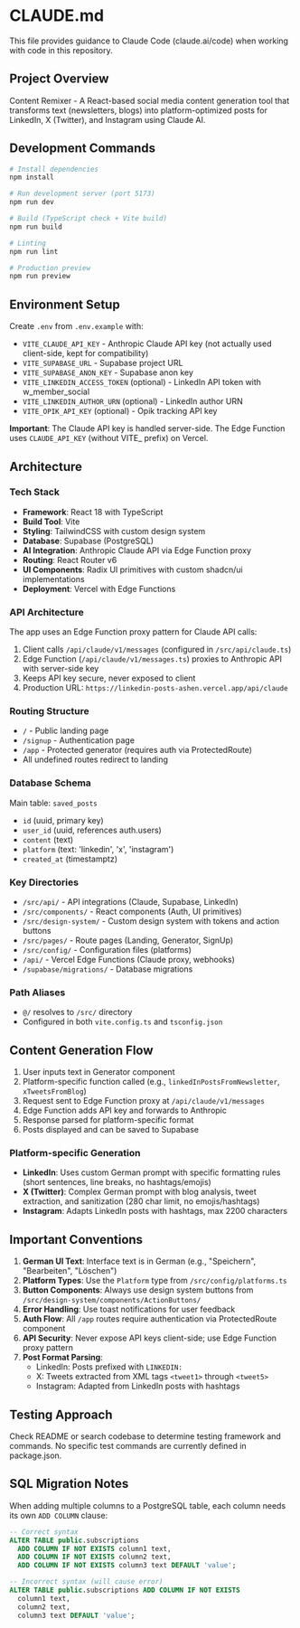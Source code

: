# CLAUDE.md

This file provides guidance to Claude Code (claude.ai/code) when working with code in this repository.

## Project Overview

Content Remixer - A React-based social media content generation tool that transforms text (newsletters, blogs) into platform-optimized posts for LinkedIn, X (Twitter), and Instagram using Claude AI.

## Development Commands

```bash
# Install dependencies
npm install

# Run development server (port 5173)
npm run dev

# Build (TypeScript check + Vite build)
npm run build

# Linting
npm run lint

# Production preview
npm run preview
```

## Environment Setup

Create `.env` from `.env.example` with:
- `VITE_CLAUDE_API_KEY` - Anthropic Claude API key (not actually used client-side, kept for compatibility)
- `VITE_SUPABASE_URL` - Supabase project URL
- `VITE_SUPABASE_ANON_KEY` - Supabase anon key
- `VITE_LINKEDIN_ACCESS_TOKEN` (optional) - LinkedIn API token with w_member_social
- `VITE_LINKEDIN_AUTHOR_URN` (optional) - LinkedIn author URN
- `VITE_OPIK_API_KEY` (optional) - Opik tracking API key

**Important**: The Claude API key is handled server-side. The Edge Function uses `CLAUDE_API_KEY` (without VITE_ prefix) on Vercel.

## Architecture

### Tech Stack
- **Framework**: React 18 with TypeScript
- **Build Tool**: Vite
- **Styling**: TailwindCSS with custom design system
- **Database**: Supabase (PostgreSQL)
- **AI Integration**: Anthropic Claude API via Edge Function proxy
- **Routing**: React Router v6
- **UI Components**: Radix UI primitives with custom shadcn/ui implementations
- **Deployment**: Vercel with Edge Functions

### API Architecture
The app uses an Edge Function proxy pattern for Claude API calls:
1. Client calls `/api/claude/v1/messages` (configured in `/src/api/claude.ts`)
2. Edge Function (`/api/claude/v1/messages.ts`) proxies to Anthropic API with server-side key
3. Keeps API key secure, never exposed to client
4. Production URL: `https://linkedin-posts-ashen.vercel.app/api/claude`

### Routing Structure
- `/` - Public landing page
- `/signup` - Authentication page  
- `/app` - Protected generator (requires auth via ProtectedRoute)
- All undefined routes redirect to landing

### Database Schema
Main table: `saved_posts`
- `id` (uuid, primary key)
- `user_id` (uuid, references auth.users)
- `content` (text)
- `platform` (text: 'linkedin', 'x', 'instagram')
- `created_at` (timestamptz)

### Key Directories
- `/src/api/` - API integrations (Claude, Supabase, LinkedIn)
- `/src/components/` - React components (Auth, UI primitives)
- `/src/design-system/` - Custom design system with tokens and action buttons
- `/src/pages/` - Route pages (Landing, Generator, SignUp)
- `/src/config/` - Configuration files (platforms)
- `/api/` - Vercel Edge Functions (Claude proxy, webhooks)
- `/supabase/migrations/` - Database migrations

### Path Aliases
- `@/` resolves to `/src/` directory
- Configured in both `vite.config.ts` and `tsconfig.json`

## Content Generation Flow

1. User inputs text in Generator component
2. Platform-specific function called (e.g., `linkedInPostsFromNewsletter`, `xTweetsFromBlog`)
3. Request sent to Edge Function proxy at `/api/claude/v1/messages`
4. Edge Function adds API key and forwards to Anthropic
5. Response parsed for platform-specific format
6. Posts displayed and can be saved to Supabase

### Platform-specific Generation
- **LinkedIn**: Uses custom German prompt with specific formatting rules (short sentences, line breaks, no hashtags/emojis)
- **X (Twitter)**: Complex German prompt with blog analysis, tweet extraction, and sanitization (280 char limit, no emojis/hashtags)
- **Instagram**: Adapts LinkedIn posts with hashtags, max 2200 characters

## Important Conventions

1. **German UI Text**: Interface text is in German (e.g., "Speichern", "Bearbeiten", "Löschen")
2. **Platform Types**: Use the `Platform` type from `/src/config/platforms.ts`
3. **Button Components**: Always use design system buttons from `/src/design-system/components/ActionButtons/`
4. **Error Handling**: Use toast notifications for user feedback
5. **Auth Flow**: All `/app` routes require authentication via ProtectedRoute component
6. **API Security**: Never expose API keys client-side; use Edge Function proxy pattern
7. **Post Format Parsing**: 
   - LinkedIn: Posts prefixed with `LINKEDIN:` 
   - X: Tweets extracted from XML tags `<tweet1>` through `<tweet5>`
   - Instagram: Adapted from LinkedIn posts with hashtags

## Testing Approach

Check README or search codebase to determine testing framework and commands. No specific test commands are currently defined in package.json.

## SQL Migration Notes

When adding multiple columns to a PostgreSQL table, each column needs its own `ADD COLUMN` clause:
```sql
-- Correct syntax
ALTER TABLE public.subscriptions
  ADD COLUMN IF NOT EXISTS column1 text,
  ADD COLUMN IF NOT EXISTS column2 text,
  ADD COLUMN IF NOT EXISTS column3 text DEFAULT 'value';

-- Incorrect syntax (will cause error)
ALTER TABLE public.subscriptions ADD COLUMN IF NOT EXISTS
  column1 text,
  column2 text,
  column3 text DEFAULT 'value';
```